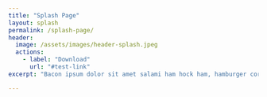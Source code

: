 ```yaml
---
title: "Splash Page"
layout: splash
permalink: /splash-page/
header:
  image: /assets/images/header-splash.jpeg
  actions:
    - label: "Download"
      url: "#test-link"
excerpt: "Bacon ipsum dolor sit amet salami ham hock ham, hamburger corned beef short ribs kielbasa biltong t-bone drumstick tri-tip tail sirloin pork chop."

---
```

